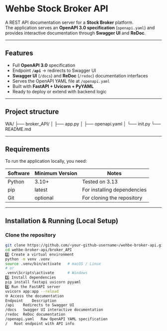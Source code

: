 # Wehbe Stock Broker API

A REST API documentation server for a **Stock Broker** platform.  
The application serves an **OpenAPI 3.0 specification** (`openapi.yaml`) and provides interactive documentation through **Swagger UI** and **ReDoc**.

---

## Features

- Full **OpenAPI 3.0** specification  
- Endpoint **`/api`** → redirects to Swagger UI  
- **Swagger UI** (`/docs`) and **ReDoc** (`/redoc`) documentation interfaces  
- Serves the OpenAPI YAML file at `/openapi.yaml`  
- Built with **FastAPI + Uvicorn + PyYAML**  
- Ready to deploy or extend with backend logic  

---

## Project structure

WA/
├── broker_API/
│ ├── app.py
│ ├── openapi.yaml
│ └── init.py
└── README.md

---

## Requirements

To run the application locally, you need:

| Software | Minimum Version | Notes |
|-----------|-----------------|-------|
| Python | 3.10+ | Tested on 3.13 |
| pip | latest | For installing dependencies |
| Git | optional | For cloning the repository |

---

## Installation & Running (Local Setup)

###  Clone the repository
```bash
git clone https://github.com/<your-github-username>/wehbe-broker-api.git
cd wehbe-broker-api/broker_API
2️⃣ Create a virtual environment
python -m venv .venv
source .venv/bin/activate   # macOS / Linux
# or
.venv\Scripts\activate      # Windows
3️⃣ Install dependencies
pip install fastapi uvicorn pyyaml
4️⃣ Run the FastAPI server
uvicorn app:app --reload
🌐 Access the documentation
Endpoint	Description
/api	Redirects to Swagger UI
/docs	Swagger UI interactive documentation
/redoc	ReDoc documentation
/openapi.yaml	Raw OpenAPI YAML specification
/	Root endpoint with API info

